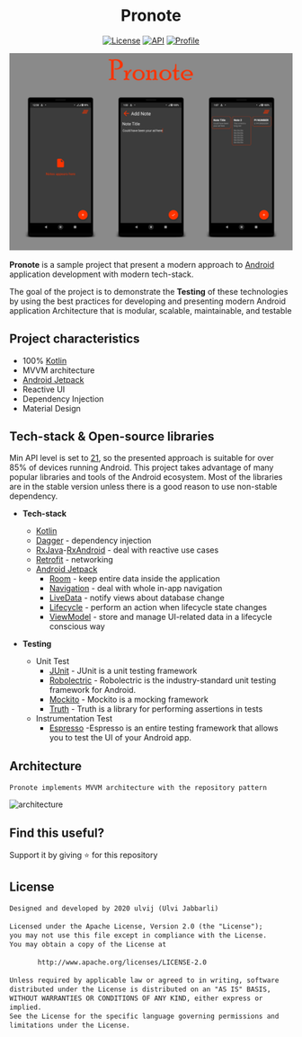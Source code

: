 <h1 align="center">Pronote</h1>

<p align="center">
  <a href="https://opensource.org/licenses/Apache-2.0"><img alt="License" src="https://img.shields.io/badge/License-Apache%202.0-blue.svg"/></a>
  <a href="https://android-arsenal.com/api?level=21"><img alt="API" src="https://img.shields.io/badge/API-21%2B-brightgreen.svg?style=flat"/></a>
  <a href="https://github.com/ulvij"><img alt="Profile" src="https://img.shields.io/badge/github-ulvij-green"/></a> 
</p>

<p align="center">
    <img src="/preview/screenshot.png"/>
</p>

**Pronote** is a sample project that present a modern approach to [Android](https://en.wikipedia.org/wiki/Android_(operating_system)) application development with modern tech-stack.

The goal of the project is to demonstrate  the **Testing** of these technologies by using the best practices for developing and presenting modern Android application Architecture that is modular, scalable, maintainable, and testable

## **Project characteristics**

- 100% [Kotlin](https://kotlinlang.org/)
- MVVM architecture
- [Android Jetpack](https://developer.android.com/jetpack)
- Reactive UI
- Dependency Injection
- Material Design


## Tech-stack & Open-source libraries

Min API level is set to [21](https://android-arsenal.com/api?level=21#l21), so the presented approach is suitable for over 85% of devices running Android. This project takes advantage of many popular libraries and tools of the Android ecosystem. Most of the libraries are in the stable version unless there is a good reason to use non-stable dependency.

- **Tech-stack**
    * [Kotlin](https://kotlinlang.org/)
    * [Dagger](https://dagger.dev/) - dependency injection
    * [RxJava](https://github.com/ReactiveX/RxJava)-[RxAndroid](https://github.com/ReactiveX/RxAndroid) - deal with reactive use cases
    * [Retrofit](https://square.github.io/retrofit/) - networking
    * [Android Jetpack](https://developer.android.com/jetpack)
        * [Room](https://developer.android.com/topic/libraries/architecture/room) - keep entire data inside the application
        * [Navigation](https://developer.android.com/topic/libraries/architecture/navigation/) - deal with whole in-app navigation
        * [LiveData](https://developer.android.com/topic/libraries/architecture/livedata) - notify views about database change
        * [Lifecycle](https://developer.android.com/topic/libraries/architecture/lifecycle) - perform an action when lifecycle state changes
        * [ViewModel](https://developer.android.com/topic/libraries/architecture/viewmodel) - store and manage UI-related data in a lifecycle conscious way
        
- **Testing**
    * Unit Test
      * [JUnit](https://junit.org/junit5/) - JUnit is a unit testing framework
      * [Robolectric](https://github.com/robolectric/robolectric) - Robolectric is the industry-standard unit testing framework for Android.
      * [Mockito](https://github.com/mockito/mockito) - Mockito is a mocking framework
      * [Truth](https://truth.dev/) - Truth is a library for performing assertions in tests
    * Instrumentation Test
      * [Espresso](https://developer.android.com/training/testing/espresso) -Espresso is an entire testing framework that allows you to test the UI of your Android app.

## Architecture
    Pronote implements MVVM architecture with the repository pattern    
 
![architecture](https://user-images.githubusercontent.com/24237865/77502018-f7d36000-6e9c-11ea-92b0-1097240c8689.png)


## Find this useful?
Support it by giving :star: for this repository

## License
```
Designed and developed by 2020 ulvij (Ulvi Jabbarli)

Licensed under the Apache License, Version 2.0 (the "License");
you may not use this file except in compliance with the License.
You may obtain a copy of the License at

       http://www.apache.org/licenses/LICENSE-2.0

Unless required by applicable law or agreed to in writing, software
distributed under the License is distributed on an "AS IS" BASIS,
WITHOUT WARRANTIES OR CONDITIONS OF ANY KIND, either express or implied.
See the License for the specific language governing permissions and
limitations under the License.
```

